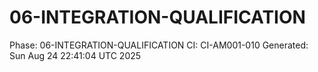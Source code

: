 # 06-INTEGRATION-QUALIFICATION
Phase: 06-INTEGRATION-QUALIFICATION
CI: CI-AM001-010
Generated: Sun Aug 24 22:41:04 UTC 2025
